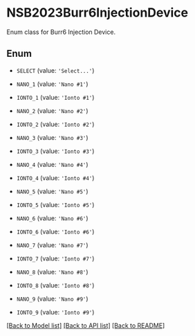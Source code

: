 # NSB2023Burr6InjectionDevice

Enum class for Burr6 Injection Device.

## Enum

* `SELECT` (value: `'Select...'`)

* `NANO_1` (value: `'Nano #1'`)

* `IONTO_1` (value: `'Ionto #1'`)

* `NANO_2` (value: `'Nano #2'`)

* `IONTO_2` (value: `'Ionto #2'`)

* `NANO_3` (value: `'Nano #3'`)

* `IONTO_3` (value: `'Ionto #3'`)

* `NANO_4` (value: `'Nano #4'`)

* `IONTO_4` (value: `'Ionto #4'`)

* `NANO_5` (value: `'Nano #5'`)

* `IONTO_5` (value: `'Ionto #5'`)

* `NANO_6` (value: `'Nano #6'`)

* `IONTO_6` (value: `'Ionto #6'`)

* `NANO_7` (value: `'Nano #7'`)

* `IONTO_7` (value: `'Ionto #7'`)

* `NANO_8` (value: `'Nano #8'`)

* `IONTO_8` (value: `'Ionto #8'`)

* `NANO_9` (value: `'Nano #9'`)

* `IONTO_9` (value: `'Ionto #9'`)

[[Back to Model list]](../README.md#documentation-for-models) [[Back to API list]](../README.md#documentation-for-api-endpoints) [[Back to README]](../README.md)


